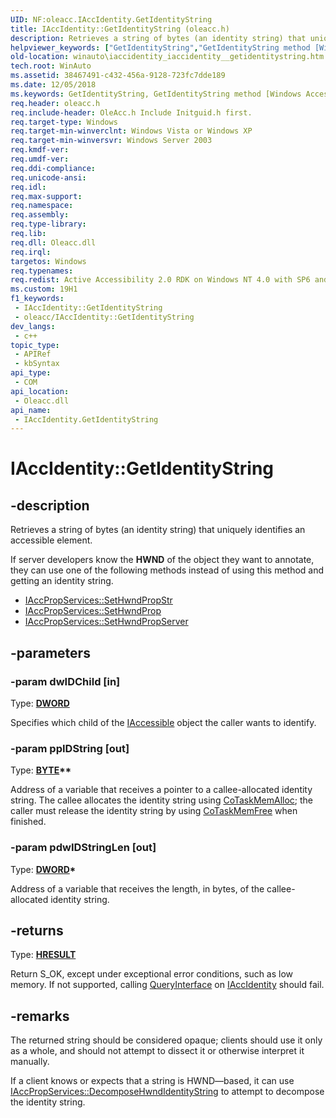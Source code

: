 ```yaml
---
UID: NF:oleacc.IAccIdentity.GetIdentityString
title: IAccIdentity::GetIdentityString (oleacc.h)
description: Retrieves a string of bytes (an identity string) that uniquely identifies an accessible element.
helpviewer_keywords: ["GetIdentityString","GetIdentityString method [Windows Accessibility]","GetIdentityString method [Windows Accessibility]","IAccIdentity interface","IAccIdentity interface [Windows Accessibility]","GetIdentityString method","IAccIdentity.GetIdentityString","IAccIdentity::GetIdentityString","_msaa_IAccIdentity_GetIdentityString","msaa.iaccidentity_iaccidentity__getidentitystring","oleacc/IAccIdentity::GetIdentityString","winauto.iaccidentity_iaccidentity__getidentitystring"]
old-location: winauto\iaccidentity_iaccidentity__getidentitystring.htm
tech.root: WinAuto
ms.assetid: 38467491-c432-456a-9128-723fc7dde189
ms.date: 12/05/2018
ms.keywords: GetIdentityString, GetIdentityString method [Windows Accessibility], GetIdentityString method [Windows Accessibility],IAccIdentity interface, IAccIdentity interface [Windows Accessibility],GetIdentityString method, IAccIdentity.GetIdentityString, IAccIdentity::GetIdentityString, _msaa_IAccIdentity_GetIdentityString, msaa.iaccidentity_iaccidentity__getidentitystring, oleacc/IAccIdentity::GetIdentityString, winauto.iaccidentity_iaccidentity__getidentitystring
req.header: oleacc.h
req.include-header: OleAcc.h Include Initguid.h first.
req.target-type: Windows
req.target-min-winverclnt: Windows Vista or Windows XP
req.target-min-winversvr: Windows Server 2003
req.kmdf-ver: 
req.umdf-ver: 
req.ddi-compliance: 
req.unicode-ansi: 
req.idl: 
req.max-support: 
req.namespace: 
req.assembly: 
req.type-library: 
req.lib: 
req.dll: Oleacc.dll
req.irql: 
targetos: Windows
req.typenames: 
req.redist: Active Accessibility 2.0 RDK on Windows NT 4.0 with SP6 and later and Windows 98
ms.custom: 19H1
f1_keywords:
 - IAccIdentity::GetIdentityString
 - oleacc/IAccIdentity::GetIdentityString
dev_langs:
 - c++
topic_type:
 - APIRef
 - kbSyntax
api_type:
 - COM
api_location:
 - Oleacc.dll
api_name:
 - IAccIdentity.GetIdentityString
---
```


# IAccIdentity::GetIdentityString


## -description

Retrieves a string of bytes (an identity string) that uniquely identifies an accessible element.

If server developers know the <b>HWND</b> of the object they want to annotate, they can use one of the following methods instead of using this 
		method and getting an identity string.
<ul>
<li>
<a href="https://docs.microsoft.com/windows/desktop/api/oleacc/nf-oleacc-iaccpropservices-sethwndpropstr">IAccPropServices::SetHwndPropStr</a>
</li>
<li>
<a href="https://docs.microsoft.com/windows/desktop/api/oleacc/nf-oleacc-iaccpropservices-sethwndprop">IAccPropServices::SetHwndProp</a>
</li>
<li>
<a href="https://docs.microsoft.com/windows/desktop/api/oleacc/nf-oleacc-iaccpropservices-sethwndpropserver">IAccPropServices::SetHwndPropServer</a>
</li>
</ul>

## -parameters

### -param dwIDChild [in]

Type: <b><a href="https://docs.microsoft.com/windows/desktop/WinProg/windows-data-types">DWORD</a></b>

Specifies which child of the <a href="https://docs.microsoft.com/windows/desktop/api/oleacc/nn-oleacc-iaccessible">IAccessible</a> object the caller wants to identify.

### -param ppIDString [out]

Type: <b><a href="https://docs.microsoft.com/windows/desktop/WinProg/windows-data-types">BYTE</a>**</b>

Address of a variable that receives a pointer to a callee-allocated identity string. The callee allocates the identity string using <a href="https://docs.microsoft.com/windows/desktop/api/combaseapi/nf-combaseapi-cotaskmemalloc">CoTaskMemAlloc</a>; the caller must release the identity string by using <a href="https://docs.microsoft.com/windows/desktop/api/combaseapi/nf-combaseapi-cotaskmemfree">CoTaskMemFree</a> when finished.

### -param pdwIDStringLen [out]

Type: <b><a href="https://docs.microsoft.com/windows/desktop/WinProg/windows-data-types">DWORD</a>*</b>

Address of a variable that receives the length, in bytes, of the callee-allocated identity string.

## -returns

Type: <b><a href="https://docs.microsoft.com/windows/desktop/WinProg/windows-data-types">HRESULT</a></b>

Return S_OK, except under exceptional error conditions, such as low memory. If not supported, calling <a href="https://docs.microsoft.com/windows/desktop/api/unknwn/nf-unknwn-iunknown-queryinterface(q)">QueryInterface</a> on <a href="https://docs.microsoft.com/windows/desktop/api/oleacc/nn-oleacc-iaccidentity">IAccIdentity</a> should fail.

## -remarks

The returned string should be considered opaque; clients should use it only as a whole, and should not attempt to dissect it or otherwise interpret it manually.

If a client knows or expects that a string is HWND—based, it can use <a href="https://docs.microsoft.com/windows/desktop/api/oleacc/nf-oleacc-iaccpropservices-decomposehwndidentitystring">IAccPropServices::DecomposeHwndIdentityString</a> to attempt to decompose the identity string.

